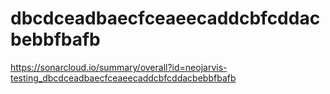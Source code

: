 # dbcdceadbaecfceaeecaddcbfcddacbebbfbafb
https://sonarcloud.io/summary/overall?id=neojarvis-testing_dbcdceadbaecfceaeecaddcbfcddacbebbfbafb
